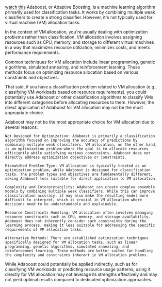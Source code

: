 [watch this](https://www.youtube.com/watch?v=LsK-xG1cLYA)
Adaboost, or Adaptive Boosting, is a machine learning algorithm primarily used for classification tasks. It works by combining multiple weak classifiers to create a strong classifier. However, it's not typically used for virtual machine (VM) allocation tasks.

In the context of VM allocation, you're usually dealing with optimization problems rather than classification. VM allocation involves assigning resources such as CPU, memory, and storage to different virtual machines in a way that maximizes resource utilization, minimizes costs, and meets performance requirements.

Common techniques for VM allocation include linear programming, genetic algorithms, simulated annealing, and reinforcement learning. These methods focus on optimizing resource allocation based on various constraints and objectives.

That said, if you have a classification problem related to VM allocation (e.g., classifying VM workloads based on resource requirements), you could potentially use Adaboost or other classification algorithms to classify VMs into different categories before allocating resources to them. However, the direct application of Adaboost for VM allocation may not be the most appropriate choice.

Adaboost may not be the most appropriate choice for VM allocation due to several reasons:

    Not Designed for Optimization: Adaboost is primarily a classification algorithm focused on improving the accuracy of predictions by combining multiple weak classifiers. VM allocation, on the other hand, is an optimization problem where the goal is to allocate resources efficiently while satisfying various constraints. Adaboost does not directly address optimization objectives or constraints.

    Mismatched Problem Type: VM allocation is typically treated as an optimization problem, while Adaboost is designed for classification tasks. The problem types and objectives are fundamentally different, making Adaboost less suitable for direct application to VM allocation.

    Complexity and Interpretability: Adaboost can create complex ensemble models by combining multiple weak classifiers. While this can improve classification accuracy, it may also make the resulting model more difficult to interpret, which is crucial in VM allocation where decisions need to be understandable and explainable.

    Resource Constraints Handling: VM allocation often involves managing resource constraints such as CPU, memory, and storage availability. Adaboost does not inherently consider such constraints during the learning process, making it less suitable for addressing the specific requirements of VM allocation tasks.

    Alternative Methods: There are established optimization techniques specifically designed for VM allocation tasks, such as linear programming, genetic algorithms, simulated annealing, and reinforcement learning. These methods are better suited for handling the complexity and constraints inherent in VM allocation problems.

While Adaboost could potentially be applied indirectly, such as for classifying VM workloads or predicting resource usage patterns, using it directly for VM allocation may not leverage its strengths effectively and may not yield optimal results compared to dedicated optimization approaches.
